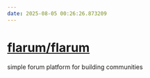```yaml
---
date: 2025-08-05 00:26:26.873209
---
```


# [flarum/flarum](https://github.com/flarum/flarum)

simple forum platform for building communities